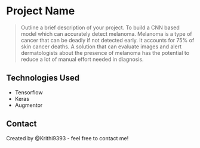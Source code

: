 # Project Name
> Outline a brief description of your project.
To build a CNN based model which can accurately detect melanoma. Melanoma is a type of cancer that can be deadly if not detected early. It accounts for 75% of skin cancer deaths. A solution that can evaluate images and alert dermatologists about the presence of melanoma has the potential to reduce a lot of manual effort needed in diagnosis.


## Technologies Used
- Tensorflow
- Keras
- Augmentor


## Contact
Created by @Krithi9393 - feel free to contact me!
